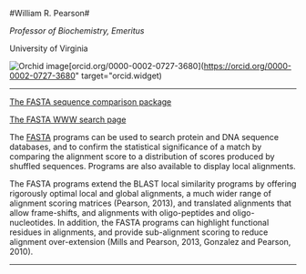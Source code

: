 
#William R. Pearson#

*Professor of Biochemistry, Emeritus*

University of Virginia

![Orchid image](https://orcid.org/sites/default/files/images/orcid_16x16.png)[orcid.org/0000-0002-0727-3680](https://orcid.org/0000-0002-0727-3680" target="orcid.widget)

---
  
[The FASTA sequence comparison package](https://github.com/wrpearson/fasta36/)

[The FASTA WWW search page](https://fasta.bioch.virginia.edu/fasta_www2/)

The [FASTA](https://fasta.bioch.virginia.edu/")
programs can be used to search protein and DNA sequence databases, and
to confirm the statistical significance of a match by comparing the
alignment score to a distribution of scores produced by shuffled
sequences.  Programs are also available to display local alignments.

The FASTA programs extend the BLAST local similarity programs by
offering rigorously optimal local and global alignments, a much wider
range of alignment scoring matrices (Pearson, 2013), and translated
alignments that allow frame-shifts, and alignments with oligo-peptides
and oligo-nucleotides.  In addition, the FASTA programs can highlight
functional residues in alignments, and provide sub-alignment scoring
to reduce alignment over-extension (Mills and
Pearson, 2013,  Gonzalez and Pearson, 2010).

---
